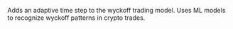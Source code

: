 Adds an adaptive time step to the wyckoff trading model. Uses ML models to recognize wyckoff patterns in crypto trades. 

